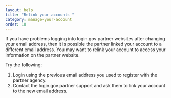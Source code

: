 ```yaml
---
layout: help
title: "Relink your accounts "
category: manage-your-account
order: 10
---
```

If you have problems logging into login.gov partner websites after changing your email address, then it is possible the partner linked your account to a different email address. You may want to relink your account to access your information on the partner website. 

Try the following:

1. Login using the previous email address you used to register with the partner agency. 
2. Contact the login.gov partner support and ask them to link your account to the new email address.